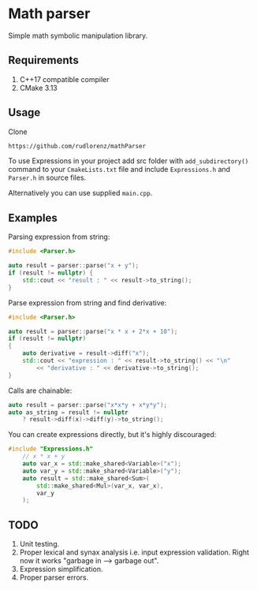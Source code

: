 # Math parser

Simple math symbolic manipulation library.

## Requirements

1. C++17 compatible compiler
2. CMake 3.13

## Usage

Clone

```bash
https://github.com/rudlorenz/mathParser
```

To use Expressions in your project add src folder with `add_subdirectory()` command to your `CmakeLists.txt` file and
include `Expressions.h` and `Parser.h` in source files.

Alternatively you can use supplied `main.cpp`.

## Examples

Parsing expression from string:

```c++
#include <Parser.h>

auto result = parser::parse("x + y");
if (result != nullptr) {
    std::cout << "result : " << result->to_string();
}
```

Parse expression from string and find derivative:

```c++
#include <Parser.h>

auto result = parser::parse("x * x + 2*x + 10");
if (result != nullptr)
{
    auto derivative = result->diff("x");
    std::cout << "expression : " << result->to_string() << "\n"
        << "derivative : " << derivative->to_string(); 
}
```

Calls are chainable:

```c++
auto result = parser::parse("x*x*y + x*y*y");
auto as_string = result != nullptr
    ? result->diff(x)->diff(y)->to_string();
```

You can create expressions directly, but it's highly discouraged:

```c++
#include "Expressions.h"
    // x * x + y
    auto var_x = std::make_shared<Variable>("x");
    auto var_y = std::make_shared<Variable>("y"); 
    auto result = std::make_shared<Sum>(
        std::make_shared<Mul>(var_x, var_x),
        var_y
    );
```

## TODO

1. Unit testing.
2. Proper lexical and synax analysis i.e. input expression validation. Right now it works "garbage in --> garbage out".
3. Expression simplification.
4. Proper parser errors.

